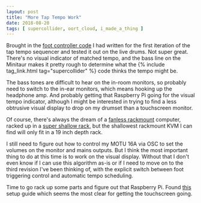 ```yaml
---
layout: post
title: "More Tap Tempo Work"
date: 2018-08-20
tags: [ supercollider, oort_cloud, i_made_a_thing ]
---
```


Brought in the
[foot controller code](https://github.com/lnihlen/sc/blob/061e81764796c8527ba65445cd464de1ec87be16/tap_stream_player.scd)
I had written for the first iteration of the tap tempo sequencer and tested it
out on the live drums. Not super great. There's no visual indicator of matched
tempo, and the bass line on the Minitaur makes it pretty rough to determine
what the {% include tag_link.html tag="supercollider" %} code thinks the tempo
might be.

The bass tones are difficult to hear on the in-room monitors, so probably need
to switch to the in-ear monitors, which means hooking up the headphone amp. And
probably getting that Raspberry Pi going for the visual tempo indicator,
although I might be interested in trying to find a less obtrusive visual display
to drop on my drumset than a touchscreen monitor.

Of course, there's always the dream of a
[fanless rackmount](https://www.logicsupply.com/mk020-50/) computer, racked up
in a
[super shallow rack](https://www.amazon.com/gp/product/B00ICT5H86/ref=od_aui_detailpages00?ie=UTF8&psc=1), but the shallowest rackmount KVM I can find will only
fit in a 19 inch depth rack.

I still need to figure out how to control my MOTU 16A via OSC to set the
volumes on the monitor and mains outputs. But I think the most important thing
to do at this time is to work on the visual display. Without that I don't
even know if I can use this algorithm as-is or if I need to move on to the
third revision I've been thinking of, with the explicit switch between foot
triggering control and automatic tempo scheduling.

Time to go rack up some parts and figure out that Raspberry Pi. Found
[this](https://www.modmypi.com/blog/raspberry-pi-7-touch-screen-assembly-guide)
setup guide which seems the most clear for getting the touchscreen going.

